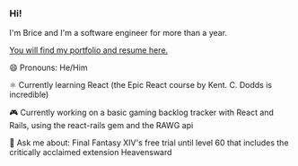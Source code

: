 ### Hi!

I'm Brice and I'm a software engineer for more than a year.


[You will find my portfolio and resume here.](https://badjivon.fly.dev "You will find my portfolio and resume here.")

😄 Pronouns: He/Him

⚛️ Currently learning React (the Epic React course by Kent. C. Dodds is incredible)

🎮 Currently working on a basic gaming backlog tracker with React and Rails, using the react-rails gem and the RAWG api

💬 Ask me about: Final Fantasy XIV's free trial until level 60 that includes the critically acclaimed extension Heavensward
